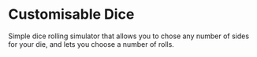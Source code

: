 # Customisable Dice

Simple dice rolling simulator that allows you to chose any number of sides for your die, and lets you choose a number of rolls. 
